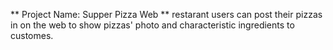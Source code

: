 ** Project Name: Supper Pizza Web **
restarant users can post their pizzas in on the web to show pizzas' photo and characteristic ingredients to customes. 
